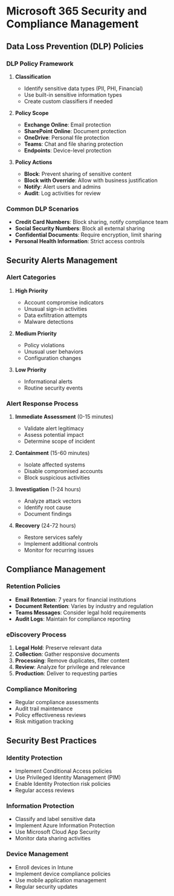 # Microsoft 365 Security and Compliance Management

## Data Loss Prevention (DLP) Policies

### DLP Policy Framework
1. **Classification**
   - Identify sensitive data types (PII, PHI, Financial)
   - Use built-in sensitive information types
   - Create custom classifiers if needed

2. **Policy Scope**
   - **Exchange Online**: Email protection
   - **SharePoint Online**: Document protection  
   - **OneDrive**: Personal file protection
   - **Teams**: Chat and file sharing protection
   - **Endpoints**: Device-level protection

3. **Policy Actions**
   - **Block**: Prevent sharing of sensitive content
   - **Block with Override**: Allow with business justification
   - **Notify**: Alert users and admins
   - **Audit**: Log activities for review

### Common DLP Scenarios
- **Credit Card Numbers**: Block sharing, notify compliance team
- **Social Security Numbers**: Block all external sharing
- **Confidential Documents**: Require encryption, limit sharing
- **Personal Health Information**: Strict access controls

## Security Alerts Management

### Alert Categories
1. **High Priority**
   - Account compromise indicators
   - Unusual sign-in activities
   - Data exfiltration attempts
   - Malware detections

2. **Medium Priority**
   - Policy violations
   - Unusual user behaviors
   - Configuration changes

3. **Low Priority**
   - Informational alerts
   - Routine security events

### Alert Response Process
1. **Immediate Assessment** (0-15 minutes)
   - Validate alert legitimacy
   - Assess potential impact
   - Determine scope of incident

2. **Containment** (15-60 minutes)
   - Isolate affected systems
   - Disable compromised accounts
   - Block suspicious activities

3. **Investigation** (1-24 hours)
   - Analyze attack vectors
   - Identify root cause
   - Document findings

4. **Recovery** (24-72 hours)
   - Restore services safely
   - Implement additional controls
   - Monitor for recurring issues

## Compliance Management

### Retention Policies
- **Email Retention**: 7 years for financial institutions
- **Document Retention**: Varies by industry and regulation
- **Teams Messages**: Consider legal hold requirements
- **Audit Logs**: Maintain for compliance reporting

### eDiscovery Process
1. **Legal Hold**: Preserve relevant data
2. **Collection**: Gather responsive documents
3. **Processing**: Remove duplicates, filter content
4. **Review**: Analyze for privilege and relevance
5. **Production**: Deliver to requesting parties

### Compliance Monitoring
- Regular compliance assessments
- Audit trail maintenance
- Policy effectiveness reviews
- Risk mitigation tracking

## Security Best Practices

### Identity Protection
- Implement Conditional Access policies
- Use Privileged Identity Management (PIM)
- Enable Identity Protection risk policies
- Regular access reviews

### Information Protection
- Classify and label sensitive data
- Implement Azure Information Protection
- Use Microsoft Cloud App Security
- Monitor data sharing activities

### Device Management
- Enroll devices in Intune
- Implement device compliance policies
- Use mobile application management
- Regular security updates